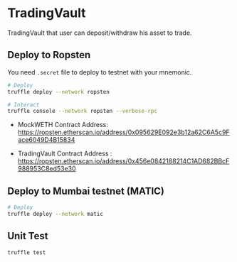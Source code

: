 # TradingVault

TradingVault that user can deposit/withdraw his asset to trade.

## Deploy to Ropsten

You need `.secret` file to deploy to testnet with your mnemonic.

```bash
# Deploy
truffle deploy --network ropsten

# Interact
truffle console --network ropsten --verbose-rpc
```

- MockWETH Contract Address: https://ropsten.etherscan.io/address/0x095629E092e3b12a62C6A5c9Face6049D4B15834

- TradingVault Contract Address : https://ropsten.etherscan.io/address/0x456e0842188214C1AD682BBcF988953C8ed53e30

## Deploy to Mumbai testnet (MATIC)

```bash
# Deploy
truffle deploy --network matic
```

## Unit Test

```bash
truffle test
```
